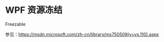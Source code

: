 # WPF 资源冻结

<!-- csdn -->
<!--more-->

Freezable 

参见：https://msdn.microsoft.com/zh-cn/library/ms750509(v=vs.110).aspx